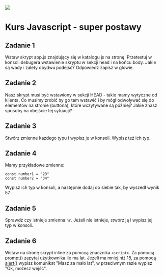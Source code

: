 ![](../../kursjs.png)

# Kurs Javascript - super postawy

## Zadanie 1
Wstaw skrypt app.js znajdujący się w katalogu js na stronę.
Przetestuj w konsoli debugera wstawienie skryptu w sekcji head i na końcu body.
Jakie są wady i zalety obydwu podejść?
Odpowiedź zapisz w głowie.

## Zadanie 2
Nasz skrypt musi być wstawiony w sekcji HEAD - takie mamy wytyczne od klienta.
Co musimy zrobić by go tam wstawić i by mógł odwoływać się do elementów na stronie (buttona), które wczytywane są później? Jakie znasz sposoby na obejście tej sytuacji?

## Zadanie 3
Stwórz zmienne każdego typu i wypisz je w konsoli. Wypisz też ich typ.

## Zadanie 4
Mamy przykładowe zmienne:

```
const number1 = "23"
const number2 = "34"
```

Wypisz ich typ w konsoli, a następnie dodaj do siebie tak, by wyszedł wynik 57

## Zadanie 5
Sprawdź czy istnieje zmienna `nr`. Jeżeli nie istnieje, stwórz ją i wypisz jej typ w konsoli.

## Zadanie 6
Wstaw na stronę skrypt inline za pomocą znacznika `<script>`.
Za pomocą [prompt()](https://developer.mozilla.org/pl/docs/Web/API/Window/prompt) zapytaj użytkownika ile ma lat. Jeżeli ma mniej niż 18, za pomocą [alert()](https://developer.mozilla.org/pl/docs/Web/API/Window/alert) wypisz komunikat "Masz za mało lat", w przeciwnym razie wypisz "Ok, możesz wejść".